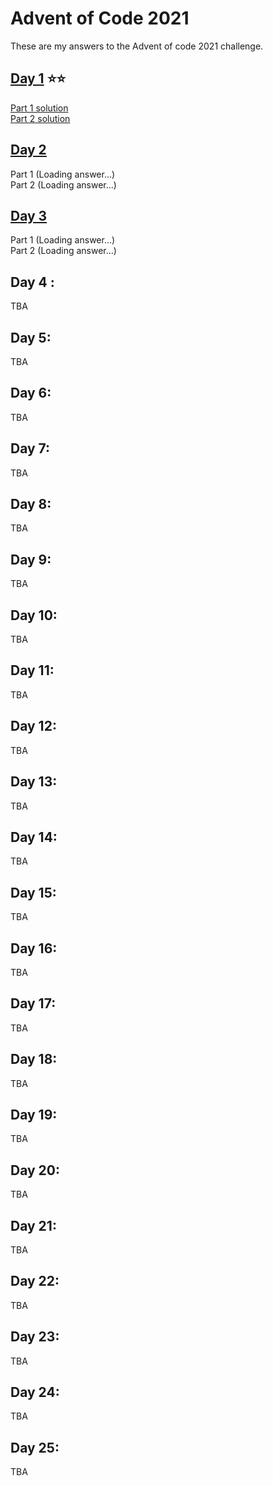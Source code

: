 # Advent of Code 2021

These are my answers to the Advent of code 2021 challenge.

## [Day 1](https://adventofcode.com/2021/day/1) ⭐️⭐️

[Part 1 solution](/day1/part1.py)\
[Part 2 solution](/day1/part2.py)

## [Day 2](https://adventofcode.com/2021/day/2)

Part 1 (Loading answer...)\
Part 2 (Loading answer...)

## [Day 3](https://adventofcode.com/2021/day/3)

Part 1 (Loading answer...)\
Part 2 (Loading answer...)

## Day 4 :

TBA

## Day 5:

TBA

## Day 6:

TBA

## Day 7:

TBA

## Day 8:

TBA

## Day 9:

TBA

## Day 10:

TBA

## Day 11:

TBA

## Day 12:

TBA

## Day 13:

TBA

## Day 14:

TBA

## Day 15:

TBA

## Day 16:

TBA

## Day 17:

TBA

## Day 18:

TBA

## Day 19:

TBA

## Day 20:

TBA

## Day 21:

TBA

## Day 22:

TBA

## Day 23:

TBA

## Day 24:

TBA

## Day 25:

TBA
